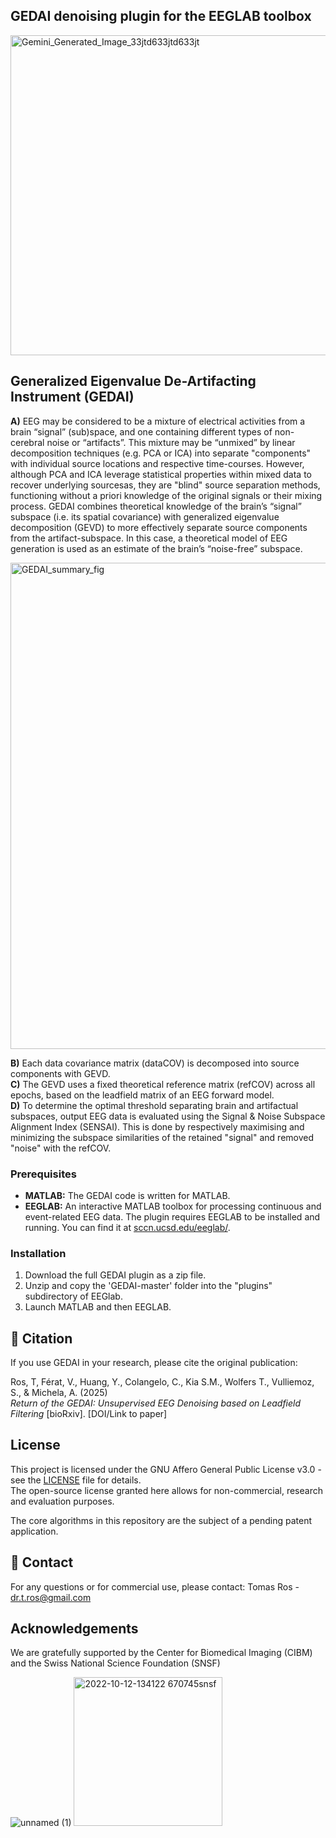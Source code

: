 ## GEDAI denoising plugin for the EEGLAB toolbox
<img width="2048" height="512" alt="Gemini_Generated_Image_33jtd633jtd633jt" src="https://github.com/user-attachments/assets/43a6294e-753e-456c-9e4e-3da7ea1955e1" />

## Generalized Eigenvalue De-Artifacting Instrument (GEDAI) 
**A)** EEG may be considered to be a mixture of electrical activities from a brain “signal” (sub)space, and one containing different types of non-cerebral noise or “artifacts”. This mixture may be “unmixed” by linear decomposition techniques (e.g. PCA or ICA) into separate "components" with individual source locations and respective time-courses. However, although PCA and ICA leverage statistical properties within mixed data to recover underlying sourcesas, they are "blind" source separation methods, functioning without a priori knowledge of the original signals or their mixing process. GEDAI combines theoretical knowledge of the brain’s “signal” subspace (i.e. its spatial covariance) with generalized eigenvalue decomposition (GEVD) to more effectively separate source components from the artifact-subspace. In this case, a theoretical model of EEG generation is used as an estimate of the brain’s “noise-free” subspace.


<img width="1094" height="778" alt="GEDAI_summary_fig" src="https://github.com/user-attachments/assets/be039586-40f4-4f71-9d03-846fc4dc6662" />


**B)** Each data covariance matrix (dataCOV) is decomposed into source components with GEVD.  
**C)** The GEVD uses a fixed theoretical reference matrix (refCOV) across all epochs, based on the leadfield matrix of an EEG forward model.  
**D)** To determine the optimal threshold separating brain and artifactual subspaces, output EEG data is evaluated using the Signal & Noise Subspace Alignment Index (SENSAI). This is done by respectively maximising and minimizing the subspace similarities of the retained "signal" and removed "noise" with the refCOV. 

### Prerequisites

* **MATLAB:** The GEDAI code is written for MATLAB.
* **EEGLAB:** An interactive MATLAB toolbox for processing continuous and event-related EEG data. The plugin requires EEGLAB to be installed and running. You can find it at [sccn.ucsd.edu/eeglab/](https://sccn.ucsd.edu/eeglab/).

### Installation

1. Download the full GEDAI plugin as a zip file.
2. Unzip and copy the 'GEDAI-master' folder into the "plugins" subdirectory of EEGlab.
3. Launch MATLAB and then EEGLAB.

## 📜 Citation

If you use GEDAI in your research, please cite the original publication:

Ros, T, Férat, V., Huang, Y., Colangelo, C., Kia S.M., Wolfers T., Vulliemoz, S., & Michela, A. (2025)  
*Return of the GEDAI: Unsupervised EEG Denoising based on Leadfield Filtering* [bioRxiv]. [DOI/Link to paper]  

## License

This project is licensed under the GNU Affero General Public License v3.0 - see the [LICENSE](LICENSE) file for details.  
The open-source license granted here allows for non-commercial, research and evaluation purposes. 

The core algorithms in this repository are the subject of a pending patent application. 

## 📧 Contact

For any questions or for commercial use, please contact:
Tomas Ros - dr.t.ros@gmail.com

## Acknowledgements
We are gratefully supported by the Center for Biomedical Imaging (CIBM) and the Swiss National Science Foundation (SNSF)

![unnamed (1)](https://github.com/user-attachments/assets/a5fe08d8-4066-4cd9-8db5-e8bc41760664)
<img width="238" alt="2022-10-12-134122 670745snsf" src="https://github.com/user-attachments/assets/54d236fd-3745-48a1-b6a2-97ffd9bcd7f1" />

